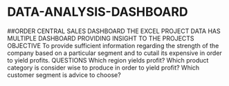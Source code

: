 # DATA-ANALYSIS-DASHBOARD
##ORDER CENTRAL SALES DASHBOARD
THE EXCEL PROJECT DATA HAS MULTIPLE DASHBOARD PROVIDING INSIGHT TO THE PROJECTS
OBJECTIVE
To  provide sufficient information regarding the strength of the company based on a particular segment and to cutail its expensive in order to yield profits.
QUESTIONS
Which region yields profit?
Which product category is consider wise to produce in order to yield profit?
Which customer segment is advice to  choose?
